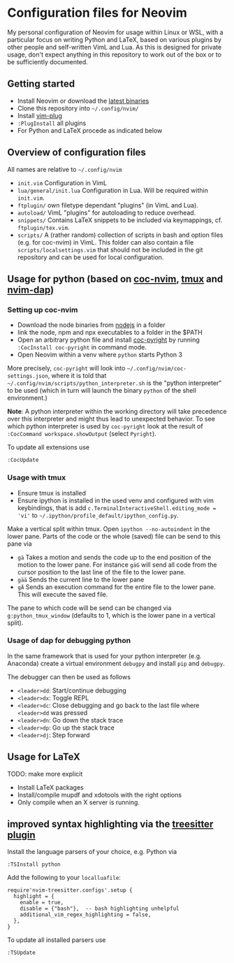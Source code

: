 # Configuration files for Neovim

My personal configuration of Neovim for usage within Linux or WSL, with a particular focus on writing Python and LaTeX, based on various plugins by other people and self-written VimL and Lua.
As this is designed for private usage, don't expect anything in this repository to work out of the box or to be sufficiently documented. 

## Getting started

+ Install Neovim or download the [latest binaries](https://github.com/neovim/neovim/releases/)
+ Clone this repository into `~/.config/nvim/`
+ Install [vim-plug](https://github.com/junegunn/vim-plug)
+ `:PlugInstall` all plugins
+ For Python and LaTeX procede as indicated below

## Overview of configuration files

All names are relative to `~/.config/nvim`

+  `init.vim` Configuration in VimL
+  `lua/general/init.lua` Configuration in Lua. Will be required within `init.vim`.
+  `ftplugin/` own filetype dependant "plugins" (in VimL and Lua).
+  `autoload/` VimL "plugins" for autoloading to reduce overhead.
+ `snippets/` Contains LaTeX snippets to be included via keymappings, cf. `ftplugin/tex.vim`.
+ `scripts/` A (rather random) collection of scripts in bash and option files (e.g. for coc-nvim) in VimL. This folder can also contain a file `scripts/localsettings.vim` that should not be included in the git repository and can be used for local configuration.


## Usage for python (based on [coc-nvim](https://github.com/neoclide/coc.nvim), [tmux](https://wiki.ubuntuusers.de/tmux/) and [nvim-dap](https://github.com/mfussenegger/nvim-dap))

### Setting up coc-nvim

+ Download the node binaries from [nodejs](https://nodejs.org/en/download/) in a folder
+ link the node, npm and npx executables to a folder in the $PATH
+ Open an arbitrary python file and install [coc-pyright](https://github.com/fannheyward/coc-pyright) by running `:CocInstall coc-pyright` in command mode.
+ Open Neovim within a venv where `python` starts Python 3

More precisely, `coc-pyright` will look into `~/.config/nvim/coc-settings.json`, where it is told that `~/.config/nvim/scripts/python_interpreter.sh` is the "python interpreter" to be used (which in turn will launch the binary `python` of the shell environment.)

**Note**: A python interpreter within the working directory will take precedence over this interpreter and might thus lead to unexpected behavior. 
To see which python interpreter is used by `coc-pyright` look at the result of `:CocCommand workspace.showOutput` (select `Pyright`).

To update all extensions use

```
:CocUpdate
```

### Usage with tmux

+ Ensure tmux is installed
+ Ensure ipython is installed in the used venv and configured with vim keybindings, that is add `c.TerminalInteractiveShell.editing_mode = 'vi'` to `~/.ipython/profile_default/ipython_config.py`.

Make a vertical split within tmux. Open `ipython --no-autoindent` in the lower pane. Parts of the code or the whole (saved) file can be send to this pane via

+ `gä` Takes a motion and sends the code up to the end position of the motion to the lower pane.  For instance `gäG` will send all code from the cursor position to the last line of the file to the lower pane. 
+ `gää` Sends the current line to the lower pane
+ `gÄ` Sends an execution command for the entire file to the lower pane. This will execute the saved file.

The pane to which code will be send can be changed via `g:python_tmux_window` (defaults to 1, which is the lower pane in a vertical split). 

### Usage of dap for debugging python

In the same framework that is used for your python interpreter (e.g. Anaconda) create a virtual environment `debugpy` and install `pip` and `debugpy`. 

The debugger can then be used as follows

+ `<leader>dd`: Start/continue debugging
+ `<leader>dx`: Toggle REPL
+ `<leader>dc`: Close debugging and go back to the last file where `<leader>dd` was pressed
+ `<leader>dn`: Go down the stack trace
+ `<leader>dp`: Go up the stack trace
+ `<leader>dj`: Step forward

## Usage for LaTeX
TODO: make more explicit
+ Install LaTeX packages
+ Install/compile mupdf and xdotools with the right options
+ Only compile when an X server is running.

## improved syntax highlighting via the [treesitter plugin](https://github.com/nvim-treesitter/nvim-treesitter)

Install the language parsers of your choice, e.g. Python via

```
:TSInstall python
```

Add the following to your `localluafile`:

```
require'nvim-treesitter.configs'.setup {
  highlight = {
    enable = true,
    disable = {"bash"},  -- bash highlighting unhelpful
    additional_vim_regex_highlighting = false,
  },
}
```
To update all installed parsers use

```
:TSUpdate
```


